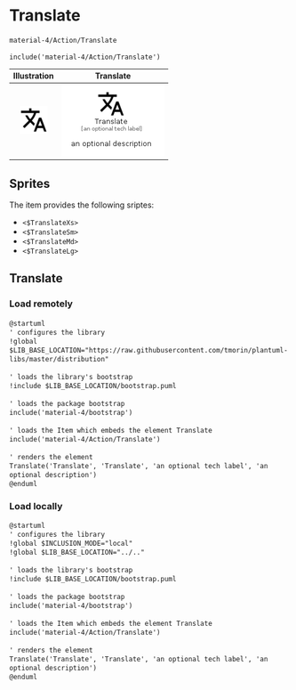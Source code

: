 # Translate


```text
material-4/Action/Translate
```

```text
include('material-4/Action/Translate')
```



| Illustration | Translate |
| :---: | :---: |
| ![illustration for Illustration](../../material-4/Action/Translate.png) | ![illustration for Translate](../../material-4/Action/Translate.Local.png) |



## Sprites
The item provides the following sriptes:

- `<$TranslateXs>`
- `<$TranslateSm>`
- `<$TranslateMd>`
- `<$TranslateLg>`





## Translate

### Load remotely
```plantuml
@startuml
' configures the library
!global $LIB_BASE_LOCATION="https://raw.githubusercontent.com/tmorin/plantuml-libs/master/distribution"

' loads the library's bootstrap
!include $LIB_BASE_LOCATION/bootstrap.puml

' loads the package bootstrap
include('material-4/bootstrap')

' loads the Item which embeds the element Translate
include('material-4/Action/Translate')

' renders the element
Translate('Translate', 'Translate', 'an optional tech label', 'an optional description')
@enduml
```

### Load locally
```plantuml
@startuml
' configures the library
!global $INCLUSION_MODE="local"
!global $LIB_BASE_LOCATION="../.."

' loads the library's bootstrap
!include $LIB_BASE_LOCATION/bootstrap.puml

' loads the package bootstrap
include('material-4/bootstrap')

' loads the Item which embeds the element Translate
include('material-4/Action/Translate')

' renders the element
Translate('Translate', 'Translate', 'an optional tech label', 'an optional description')
@enduml
```

